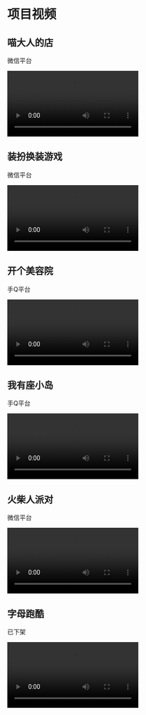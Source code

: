 # 项目视频

## 喵大人的店

微信平台

<video
	controls
	controlslist="nodownload noplaybackrate"
	disablePictureInPicture="true"
	disableRemotePlayback="true"
    style="max-width:1344px;max-height:756px"
	src="https://img.busyo.buzz/imgUpload/20240124-195440-28.mp4"></video>

## 装扮换装游戏

微信平台

<video
	controls
	controlslist="nodownload noplaybackrate"
	disablePictureInPicture="true"
	disableRemotePlayback="true"
    style="max-width:1344px;max-height:756px"
	src="https://img.busyo.buzz/imgUpload/FurnishUp.mp4"></video>

## 开个美容院

手Q平台

<video
	controls
	controlslist="nodownload noplaybackrate"
	disablePictureInPicture="true"
	disableRemotePlayback="true"
    style="max-width:1344px;max-height:756px"
	src="https://img.busyo.buzz/imgUpload/MyBeautyLounge.mp4"></video>

## 我有座小岛

手Q平台

<video
	controls
	controlslist="nodownload noplaybackrate"
	disablePictureInPicture="true"
	disableRemotePlayback="true"
    style="max-width:1344px;max-height:756px"
	src="https://img.busyo.buzz/imgUpload/20240124-183147-963.mp4"></video>

## 火柴人派对

微信平台

<video
	controls
	controlslist="nodownload noplaybackrate"
	disablePictureInPicture="true"
	disableRemotePlayback="true"
    style="max-width:1344px;max-height:756px"
	src="https://img.busyo.buzz/imgUpload/HyperRoyale.mp4"></video>

## 字母跑酷

已下架

<video
	controls
	controlslist="nodownload noplaybackrate"
	disablePictureInPicture="true"
	disableRemotePlayback="true"
    style="max-width:1344px;max-height:756px"
	src="https://img.busyo.buzz/imgUpload/TypeSpin.mp4"></video>